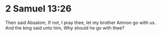 # 2 Samuel 13:26

Then said Absalom, If not, I pray thee, let my brother Amnon go with us. And the king said unto him, Why should he go with thee?